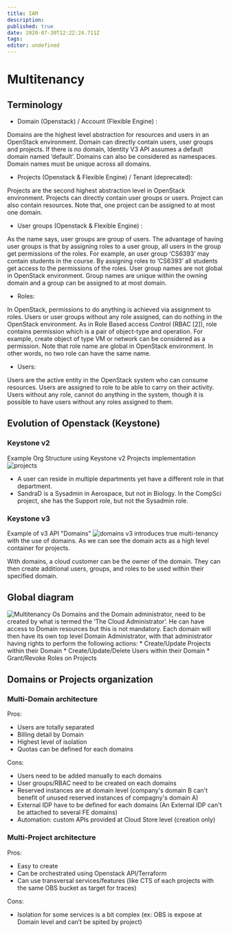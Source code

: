 ```yaml
---
title: IAM
description: 
published: true
date: 2020-07-30T12:22:24.711Z
tags: 
editor: undefined
---
```


# Multitenancy
## Terminology 
- Domain (Openstack) / Account (Flexible Engine) :

Domains are the highest level abstraction for resources and users in an OpenStack environment. Domain can directly contain users, user groups and projects. If there is no domain, Identity V3 API assumes a default domain named ‘default’. Domains can also be considered as namespaces. Domain names must be unique across all domains. 

- Projects (Openstack & Flexible Engine) / Tenant (deprecated):

Projects are the second highest abstraction level in OpenStack environment. Projects can directly contain user groups or users. Project can also contain resources. Note that, one project can be assigned to at most one domain. 

- User groups (Openstack & Flexible Engine) :

As the name says, user groups are group of users. The advantage of having user groups is that by assigning roles to a user group, all users in the group get permissions of the roles. For example, an user group ‘CS6393’ may contain students in the course. By assigning  roles to ‘CS6393’ all students get access to the permissions of the roles. User group names are not global in OpenStack environment. Group names are unique within the owning domain and a group can be assigned to at most domain. 

- Roles:

In OpenStack, permissions to do anything is achieved via assignment to roles. Users or user groups  without any role assigned, can do nothing in the OpenStack environment. As in Role Based access Control (RBAC [2]), role contains permission which is a pair of object-type and operation. For example, create object of type VM or network can be considered as a permission. Note that role name are global in OpenStack environment. In other words, no two role can have the same name.

- Users:

Users are the active entity in the OpenStack system who can consume resources. Users are assigned to role to be able to carry on their activity. Users without any role, cannot do anything in the system, though it is possible to have users without any roles assigned to them.

## Evolution of Openstack (Keystone)
### Keystone v2
Example Org Structure using Keystone v2 Projects implementation
![projects](https://obs-public-staticfiles.oss.eu-west-0.prod-cloud-ocb.orange-business.com/multitenancy-os_projects.png "projects")
* A user can reside in multiple departments yet have a different role in that department.
* SandraD is a Sysadmin in Aerospace, but not in Biology. In the CompSci project, she has the Support role, but not the Sysadmin role.
### Keystone v3
Example of v3 API "Domains"
![domains](https://obs-public-staticfiles.oss.eu-west-0.prod-cloud-ocb.orange-business.com/multitenancy-os_domain.png "domains")
v3  introduces true multi-tenancy with the use of domains. As we can see the domain acts as a high level container for projects.

With domains, a cloud customer can be the owner of the domain. They can then create additional users, groups, and roles to be used within their specified domain.

## Global diagram 
 
![Multitenancy Os](https://obs-public-staticfiles.oss.eu-west-0.prod-cloud-ocb.orange-business.com/multitenancyDiagram.png "Multitenancy Os")
Domains and the Domain administrator, need to be created by what is termed the ‘The Cloud Administrator’. He can have access to Domain resources but this is not mandatory.
Each domain will then have its own top level Domain Administrator, with that administrator having rights to perform the following actions:
                * Create/Update Projects within their Domain
                * Create/Update/Delete Users within their Domain
                * Grant/Revoke Roles on Projects

## Domains or Projects organization 
### Multi-Domain architecture
Pros:
* Users are totally separated 
* Billing detail by Domain
* Highest level of isolation
* Quotas can be defined for each domains

Cons:
* Users need to be added manually to each domains
* User groups/RBAC need to be created on each domains
* Reserved instances are at domain level (company's domain B can't benefit of unused reserved instances of compagny's domain A)
* External IDP have to be defined for each domains (An External IDP can't be attached to several FE domains)
* Automation: custom APIs provided at Cloud Store level (creation only)

### Multi-Project architecture
Pros:
* Easy to create
* Can be orchestrated using Openstack API/Terraform
* Can use transversal services/features (like CTS of each projects with the same OBS bucket as target for traces)

Cons:
* Isolation for some services is a bit complex (ex: OBS is expose at Domain level and can’t be spited by project)
